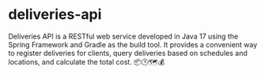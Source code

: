 # deliveries-api
Deliveries API is a RESTful web service developed in Java 17 using the Spring Framework and Gradle as the build tool. It provides a convenient way to register deliveries for clients, query deliveries based on schedules and locations, and calculate the total cost. 📦🕒🗺️💰
